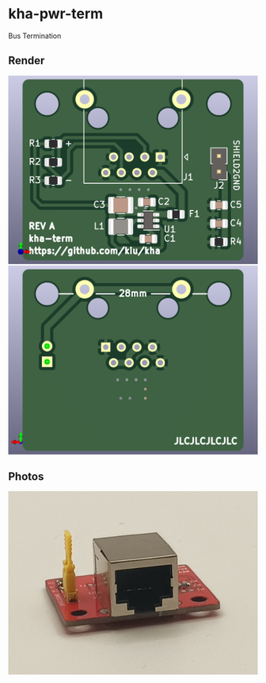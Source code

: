 # kha-pwr-term

Bus Termination

## Render

<img src="kha-term-render-front.png" width="800"/>

<img src="kha-term-render-back.png" width="800"/>

## Photos

<img src="kha-term-photo.jpg" width="800"/>
